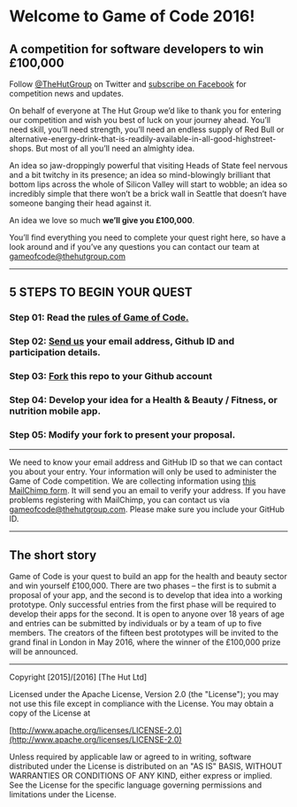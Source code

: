 # Welcome to Game of Code 2016!
## A competition for software developers to win £100,000

Follow [@TheHutGroup](https://twitter.com/TheHutGroup) on Twitter and [subscribe on Facebook](https://www.facebook.com/gameofcode) for competition news and updates.

On behalf of everyone at The Hut Group we’d like to thank you for entering our competition and wish you best of luck on your journey ahead. You’ll need skill, you’ll need strength, you’ll need an endless supply of Red Bull or alternative-energy-drink-that-is-readily-available-in-all-good-highstreet-shops. But most of all you’ll need an almighty idea.

An idea so jaw-droppingly powerful that visiting Heads of State feel nervous and a bit twitchy in its presence; an idea so mind-blowingly brilliant that bottom lips across the whole of Silicon Valley will start to wobble; an idea so incredibly simple that there won’t be a brick wall in Seattle that doesn’t have someone banging their head against it.

An idea we love so much **we’ll give you £100,000**.

You’ll find everything you need to complete your quest right here, so have a look around and if you’ve any questions you can contact our team at [gameofcode@thehutgroup.com](mailto:gameofcode@thehutgroup.com)

---

## 5 STEPS TO BEGIN YOUR QUEST

### Step 01: Read the [rules of Game of Code.](https://github.com/TheHutGroup/game-of-code-2016/wiki)
### Step 02: [Send us](http://eepurl.com/bDujqj) your email address, Github ID and participation details.
### Step 03: [Fork](https://github.com/TheHutGroup/game-of-code-2016/fork_select) this repo to your Github account 
### Step 04: Develop your idea for a Health & Beauty / Fitness, or nutrition mobile app.
### Step 05: Modify your fork to present your proposal.

---

We need to know your email address and GitHub ID so that we can contact you about your entry. Your information will only be used to administer the Game of Code competition. We are collecting information using [this MailChimp form](http://eepurl.com/bDujqj). It will send you an email to verify your address. If you have problems registering with MailChimp, you can contact us via [gameofcode@thehutgroup.com](mailto:gameofcode@thehutgroup.com). Please make sure you include your GitHub ID.

---

## The short story

Game of Code is your quest to build an app for the health and beauty sector and win yourself £100,000. There are two phases – the first is to submit a proposal of your app, and the second is to develop that idea into a working prototype. Only successful entries from the first phase will be required to develop their apps for the second. It is open to anyone over 18 years of age and entries can be submitted by individuals or by a team of up to five members. The creators of the fifteen best prototypes will be invited to the grand final in London in May 2016, where the winner of the £100,000 prize will be announced.

---
Copyright [2015]/[2016] [The Hut Ltd]

Licensed under the Apache License, Version 2.0 (the "License");
you may not use this file except in compliance with the License.
You may obtain a copy of the License at

[http://www.apache.org/licenses/LICENSE-2.0](http://www.apache.org/licenses/LICENSE-2.0)

Unless required by applicable law or agreed to in writing, software
distributed under the License is distributed on an "AS IS" BASIS,
WITHOUT WARRANTIES OR CONDITIONS OF ANY KIND, either express or implied.
See the License for the specific language governing permissions and
limitations under the License.
